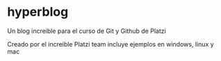 # hyperblog
Un blog increible para el curso de Git y Github de Platzi



Creado por el increible Platzi team
incluye ejemplos en windows, linux y mac

